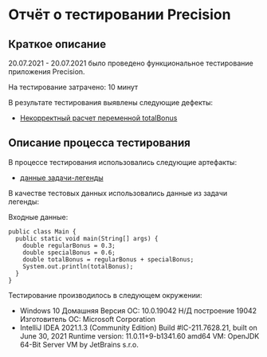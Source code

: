 # Отчёт о тестировании Precision

## Краткое описание

20.07.2021 - 20.07.2021 было проведено функциональное тестирование приложения Precision.

На тестирование затрачено: 10 минут

В результате тестирования выявлены следующие дефекты:
* [Некорректный расчет переменной totalBonus](https://github.com/Milaaver/Precision/issues/1)


## Описание процесса тестирования

В процессе тестирования использовались следующие артефакты:
* [данные задачи-легенды](https://github.com/netology-code/javaqa-homeworks/tree/master/programming#%D0%B7%D0%B0%D0%B4%D0%B0%D1%87%D0%B0-2---precision)


В качестве тестовых данных использовались данные из задачи легенды:

Входные данные:
```
public class Main {
  public static void main(String[] args) {
    double regularBonus = 0.3;
    double specialBonus = 0.6;
    double totalBonus = regularBonus + specialBonus;
    System.out.println(totalBonus);
  }
}
```

Тестирование производилось в следующем окружении:
* Windows 10 Домашняя
Версия ОС:                        10.0.19042 Н/Д построение 19042
Изготовитель ОС:                  Microsoft Corporation
* IntelliJ IDEA 2021.1.3 (Community Edition)
Build #IC-211.7628.21, built on June 30, 2021
Runtime version: 11.0.11+9-b1341.60 amd64
VM: OpenJDK 64-Bit Server VM by JetBrains s.r.o.

